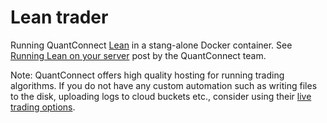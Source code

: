# Lean trader

Running QuantConnect [Lean](https://github.com/QuantConnect/Lean) in a stang-alone Docker container. See [Running Lean on your server](https://www.quantconnect.com/forum/discussion/2400/avoiding-vendor-lock-in-running-lean-on-your-server/p1) post by the QuantConnect team.

Note: QuantConnect offers high quality hosting for running trading algorithms. If you do not have any custom automation such as writing files to the disk, uploading logs to cloud buckets etc., consider using their [live trading options](https://www.quantconnect.com/docs/live-trading/overview).


